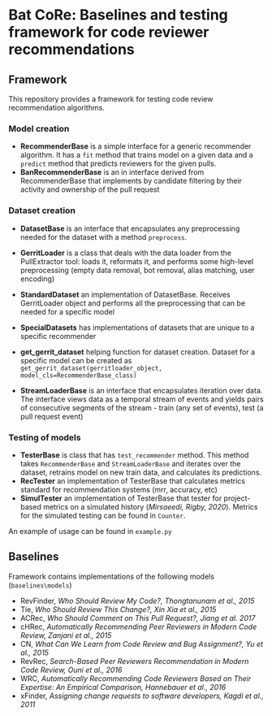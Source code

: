 # Bat CoRe: Baselines and testing framework for code reviewer recommendations



## Framework
This repository provides a framework for testing code review recommendation algorithms.


### Model creation
* **RecommenderBase** is a simple interface for a generic recommender algorithm. It has a `fit` method that trains model on a given data and a `predict` method that predicts reviewers for the given pulls.
* **BanRecommenderBase** is an in interface derived from RecommenderBase that implements by candidate filtering by their activity and ownership of the pull request

### Dataset creation

* **DatasetBase** is an interface that encapsulates any preprocessing needed for the dataset with a method `preprocess`. 
* **GerritLoader** is a class that deals with the data loader from the PullExtractor tool: loads it, reformats it, and performs some high-level preprocessing (empty data removal, bot removal, alias matching, user encoding)
* **StandardDataset** an implementation of DatasetBase. Receives GerritLoader object and performs all the preprocessing that can be needed for a specific model
* **SpecialDatasets** has implementations of datasets that are unique to a specific recommender
* **get_gerrit_dataset** helping function for dataset creation. Dataset for a specific model can be created as `get_gerrit_dataset(gerritloader_object, model_cls=RecommenderBase_class)`

* **StreamLoaderBase** is an interface that encapsulates iteration over data. The interface views data as a temporal stream of events and 
yields pairs of consecutive segments of the stream - train (any set of events), test (a pull request event)

### Testing of models
* **TesterBase** is class that has `test_recommender` method. This method takes `RecommenderBase` and `StreamLoaderBase` and iterates over the dataset, retrains model on new train data, and calculates its predictions.
* **RecTester** an implementation of TesterBase that calculates metrics standard for recommendation systems (mrr, accuracy, etc)
* **SimulTester**  an implementation of TesterBase that tester for project-based metrics on a simulated history (*Mirsaeedi, Rigby, 2020*). Metrics for the simulated testing can be found in `Counter`.

An example of usage can be found in `example.py`
## Baselines

Framework contains implementations of the following models (`baselines\models`)

* RevFinder, *Who Should Review My Code?, Thongtanunam et al., 2015*
* Tie, *Who Should Review This Change?, Xin Xia et al., 2015*
* ACRec, *Who Should Comment on This Pull Request?, Jiang et al. 2017*
* cHRec, *Automatically Recommending Peer Reviewers in Modern Code Review, Zanjani et al., 2015*
* CN, *What Can We Learn from Code Review and Bug Assignment?, Yu et al., 2015*
* RevRec, *Search-Based Peer Reviewers Recommendation in Modern Code Review, Ouni et al., 2016*
* WRC, *Automatically Recommending Code Reviewers Based on Their Expertise: An Empirical Comparison, Hannebauer et al., 2016*
* xFinder, *Assigning change requests to software developers, Kagdi et al., 2011*
